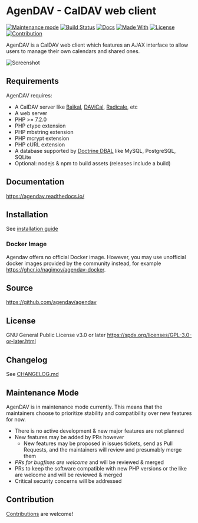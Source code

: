 # AgenDAV - CalDAV web client

[![Maintenance mode](https://img.shields.io/badge/maintenance_mode-%F0%9F%9A%A7-grey.svg?labelColor=orange)](https://github.com/agendav/agendav/#maintenance-mode)
[![Build Status](https://img.shields.io/github/workflow/status/agendav/agendav/CI/main)](https://github.com/agendav/agendav/actions)
[![Docs](https://readthedocs.org/projects/agendav/badge/?version=latest)](https://agendav.readthedocs.io/)
[![Made With](https://img.shields.io/badge/made_with-php-blue)](https://github.com/agendav/agendav#requirements)
[![License](https://img.shields.io/badge/license-gpl--3.0--or--later-blue.svg)](https://spdx.org/licenses/GPL-3.0-or-later.html)
[![Contribution](https://img.shields.io/badge/contributions_welcome-%F0%9F%94%B0-brightgreen.svg?labelColor=brightgreen)](https://github.com/agendav/agendav/blob/development/CONTRIBUTING.md)

AgenDAV is a CalDAV web client which features an AJAX interface to allow
users to manage their own calendars and shared ones.

![Screenshot](./docs/screenshot.png)

## Requirements

AgenDAV requires:

- A CalDAV server like [Baïkal](https://sabre.io/baikal/),
  [DAViCal](http://www.davical.org/),
  [Radicale](https://radicale.org/), etc
- A web server
- PHP >= 7.2.0
- PHP ctype extension
- PHP mbstring extension
- PHP mcrypt extension
- PHP cURL extension
- A database supported by
  [Doctrine DBAL](https://www.doctrine-project.org/projects/doctrine-dbal/en/4.1/index.html)
  like MySQL, PostgreSQL, SQLite
- Optional: nodejs & npm to build assets (releases include a build)

## Documentation

https://agendav.readthedocs.io/

## Installation

See [installation guide](https://agendav.readthedocs.io/en/latest/admin/installation/)

### Docker Image

Agendav offers no official Docker image. However, you may use unofficial docker images provided by the community instead, for example https://ghcr.io/nagimov/agendav-docker.

## Source

https://github.com/agendav/agendav

## License

GNU General Public License v3.0 or later
https://spdx.org/licenses/GPL-3.0-or-later.html

## Changelog

See [CHANGELOG.md](./CHANGELOG.md)

## Maintenance Mode

AgenDAV is in maintenance mode currently. This means that the maintainers
choose to prioritize stability and compatibility over new features for now.

- There is no active development & new major features are not planned
- New features may be added by PRs however
  - New features may be proposed in issues tickets, send as Pull Requests,
    and the maintainers will review and presumably merge them
- *PRs for bugfixes are welcome* and will be reviewed & merged
- PRs to keep the software compatible with new PHP versions or the like
  are welcome and will be reviewed & merged
- Critical security concerns will be addressed

## Contribution

[Contributions](./CONTRIBUTING.md) are welcome!
